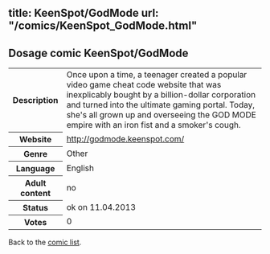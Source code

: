 title: KeenSpot/GodMode
url: "/comics/KeenSpot_GodMode.html"
---
Dosage comic KeenSpot/GodMode
-----------------------------------------

<table class="comicinfo">
<tr>
<th>Description</th><td>Once upon a time, a teenager created a popular video game cheat code website that was inexplicably bought by a billion-dollar corporation and turned into the ultimate gaming portal. Today, she's all grown up and overseeing the GOD MODE empire with an iron fist and a smoker's cough.</td>
</tr>
<tr>
<th>Website</th><td><a href="http://godmode.keenspot.com/">http://godmode.keenspot.com/</a></td>
</tr>
<tr>
<th>Genre</th><td>Other</td>
</tr>
<tr>
<th>Language</th><td>English</td>
</tr>
<tr>
<th>Adult content</th><td>no</td>
</tr>
<tr>
<th>Status</th><td>ok on 11.04.2013</td>
</tr>
<tr>
<th>Votes</th><td>0</div></td>
</tr>
</table>

Back to the [comic list](../comic-index.html).
